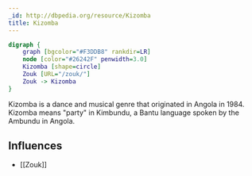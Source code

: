 ```yaml
---
_id: http://dbpedia.org/resource/Kizomba
title: Kizomba
---
```


```dot
digraph {
	graph [bgcolor="#F3DDB8" rankdir=LR]
	node [color="#26242F" penwidth=3.0]
	Kizomba [shape=circle]
	Zouk [URL="/zouk/"]
	Zouk -> Kizomba
}
```

Kizomba is a dance and musical genre that originated in Angola in 1984. Kizomba means "party" in Kimbundu, a Bantu language spoken by the Ambundu in Angola.

## Influences

- [[Zouk]]
